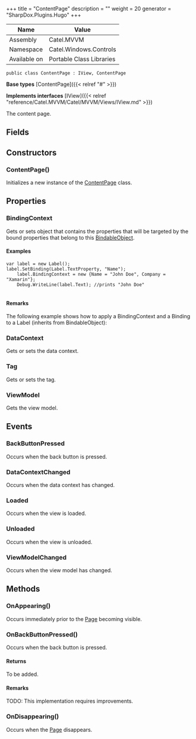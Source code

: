 

+++
title = "ContentPage" 
description = ""
weight = 20
generator = "SharpDox.Plugins.Hugo"
+++

Name|Value
---|---
Assembly|Catel.MVVM
Namespace|Catel.Windows.Controls
Available on|Portable Class Libraries

```
public class ContentPage : IView, ContentPage
```

**Base types**
[ContentPage]({{< relref "#" >}})

**Implements interfaces**
[IView]({{< relref "reference/Catel.MVVM/Catel/MVVM/Views/IView.md" >}})

The content page.

## Fields

## Constructors

### ContentPage()

Initializes a new instance of the [ContentPage](#) class.

## Properties

### BindingContext

Gets or sets object that contains the properties that will be targeted by the bound properties that belong to this [BindableObject](#).

#### Examples

```
var label = new Label();
label.SetBinding(Label.TextProperty, "Name");
    label.BindingContext = new {Name = "John Doe", Company = "Xamarin"};
    Debug.WriteLine(label.Text); //prints "John Doe"
            
```

#### Remarks

The following example shows how to apply a BindingContext and a Binding to a Label (inherits from BindableObject):

### DataContext

Gets or sets the data context.

### Tag

Gets or sets the tag.

### ViewModel

Gets the view model.

## Events

### BackButtonPressed

Occurs when the back button is pressed.

### DataContextChanged

Occurs when the data context has changed.

### Loaded

Occurs when the view is loaded.

### Unloaded

Occurs when the view is unloaded.

### ViewModelChanged

Occurs when the view model has changed.

## Methods

### OnAppearing()

Occurs immediately prior to the [Page](#) becoming visible.

### OnBackButtonPressed()

Occurs when the back button is pressed.

#### Returns

To be added.

#### Remarks

TODO: This implementation requires improvements.

### OnDisappearing()

Occurs when the [Page](#) disappears.

